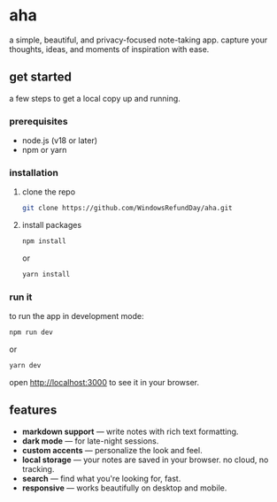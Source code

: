 # aha

a simple, beautiful, and privacy-focused note-taking app. capture your thoughts, ideas, and moments of inspiration with ease.

## get started

a few steps to get a local copy up and running.

### prerequisites

- node.js (v18 or later)
- npm or yarn

### installation

1.  clone the repo
    ```sh
    git clone https://github.com/WindowsRefundDay/aha.git
    ```
2.  install packages
    ```sh
    npm install
    ```
    or
    ```sh
    yarn install
    ```

### run it

to run the app in development mode:

```sh
npm run dev
```

or

```sh
yarn dev
```

open [http://localhost:3000](http://localhost:3000) to see it in your browser.

## features

-   **markdown support** — write notes with rich text formatting.
-   **dark mode** — for late-night sessions.
-   **custom accents** — personalize the look and feel.
-   **local storage** — your notes are saved in your browser. no cloud, no tracking.
-   **search** — find what you're looking for, fast.
-   **responsive** — works beautifully on desktop and mobile. 